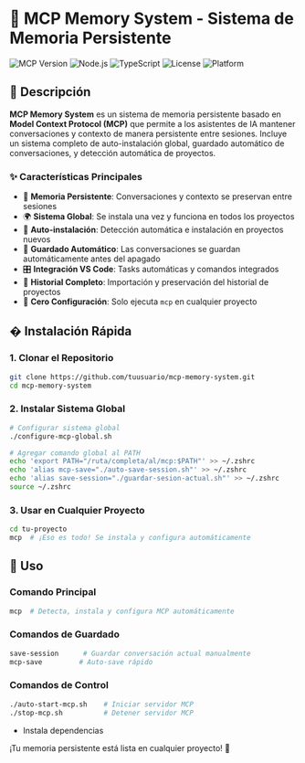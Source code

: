 # 🧠 MCP Memory System - Sistema de Memoria Persistente

![MCP Version](https://img.shields.io/badge/MCP-v1.0.0-blue)
![Node.js](https://img.shields.io/badge/Node.js-18%2B-green)
![TypeScript](https://img.shields.io/badge/TypeScript-5.0%2B-blue)
![License](https://img.shields.io/badge/License-MIT-yellow)
![Platform](https://img.shields.io/badge/Platform-macOS-lightgrey)

## 📖 Descripción

**MCP Memory System** es un sistema de memoria persistente basado en **Model Context Protocol (MCP)** que permite a los asistentes de IA mantener conversaciones y contexto de manera persistente entre sesiones. Incluye un sistema completo de auto-instalación global, guardado automático de conversaciones, y detección automática de proyectos.

### ✨ Características Principales

- 🧠 **Memoria Persistente**: Conversaciones y contexto se preservan entre sesiones
- 🌍 **Sistema Global**: Se instala una vez y funciona en todos los proyectos
- 🚀 **Auto-instalación**: Detección automática e instalación en proyectos nuevos
- 💾 **Guardado Automático**: Las conversaciones se guardan automáticamente antes del apagado
- 🎛️ **Integración VS Code**: Tasks automáticas y comandos integrados
- 📝 **Historial Completo**: Importación y preservación del historial de proyectos
- 🔄 **Cero Configuración**: Solo ejecuta `mcp` en cualquier proyecto

## � Instalación Rápida

### 1. Clonar el Repositorio
```bash
git clone https://github.com/tuusuario/mcp-memory-system.git
cd mcp-memory-system
```

### 2. Instalar Sistema Global
```bash
# Configurar sistema global
./configure-mcp-global.sh

# Agregar comando global al PATH
echo 'export PATH="/ruta/completa/al/mcp:$PATH"' >> ~/.zshrc
echo 'alias mcp-save="./auto-save-session.sh"' >> ~/.zshrc
echo 'alias save-session="./guardar-sesion-actual.sh"' >> ~/.zshrc
source ~/.zshrc
```

### 3. Usar en Cualquier Proyecto
```bash
cd tu-proyecto
mcp  # ¡Eso es todo! Se instala y configura automáticamente
```

## 🎯 Uso

### Comando Principal
```bash
mcp  # Detecta, instala y configura MCP automáticamente
```

### Comandos de Guardado
```bash
save-session      # Guardar conversación actual manualmente
mcp-save         # Auto-save rápido
```

### Comandos de Control
```bash
./auto-start-mcp.sh    # Iniciar servidor MCP
./stop-mcp.sh          # Detener servidor MCP
```
- Instala dependencias

¡Tu memoria persistente está lista en cualquier proyecto! 🚀
